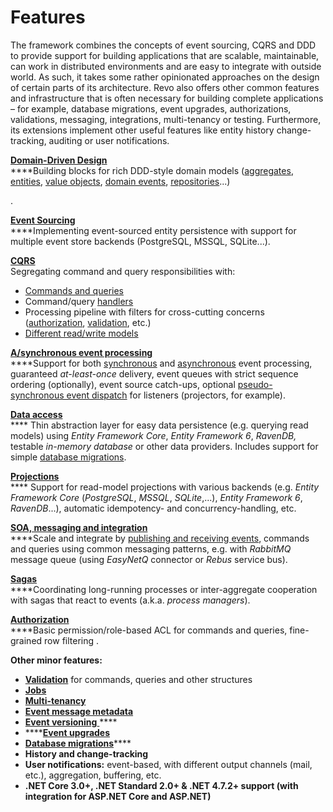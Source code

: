 # Features

The framework combines the concepts of event sourcing, CQRS and DDD to provide support for building applications that are scalable, maintainable, can work in distributed environments and are easy to integrate with outside world. As such, it takes some rather opinionated approaches on the design of certain parts of its architecture. Revo also offers other common features and infrastructure that is often necessary for building complete applications – for example, database migrations, event upgrades, authorizations, validations, messaging, integrations, multi-tenancy or testing. Furthermore, its extensions implement other useful features like entity history change-tracking, auditing or user notifications.

[**Domain-Driven Design**](../reference-guide/domain-building-blocks.md)  
****Building blocks for rich DDD-style domain models \([aggregates](../reference-guide/domain-building-blocks.md#aggregates), [entities](../reference-guide/domain-building-blocks.md#entities), [value objects](../reference-guide/domain-building-blocks.md#value-objects), [domain events](../reference-guide/domain-building-blocks.md#domain-events), [repositories](../reference-guide/data-persistence.md#aggregate-repository)...\).

[**Event Sourcing**](../reference-guide/events.md)  
****Implementing event-sourced entity persistence with support for multiple event store backends \(PostgreSQL, MSSQL, SQLite...\).

[**CQRS**](../reference-guide/commands-and-queries.md)  
Segregating command and query responsibilities with:

* [Commands and queries  ](../reference-guide/commands-and-queries.md#commands-queries)
* Command/query [handlers  ](../reference-guide/commands-and-queries.md#command-query-handlers)
* Processing pipeline with filters for cross-cutting concerns \([authorization](../reference-guide/authorization.md), [validation](../reference-guide/validation.md), etc.\)
* [Different read/write models](../reference-guide/projections.md)

[**A/synchronous event processing**](../reference-guide/events.md)  
****Support for both [synchronous](../reference-guide/events.md#synchronous-event-processing) and [asynchronous](../reference-guide/events.md#asynchronous-event-processing) event processing, guaranteed _at-least-once_ delivery, event queues with strict sequence ordering \(optionally\), event source catch-ups, optional [pseudo-synchronous event dispatch](../reference-guide/events.md#pseudo-synchronous-event-dispatch) for listeners \(projectors, for example\).

[**Data access**](../reference-guide/data-persistence.md)  
**** Thin abstraction layer for easy data persistence \(e.g. querying read models\) using _Entity Framework Core_, _Entity Framework 6_, _RavenDB,_ testable _in-memory database_ or other data providers. Includes support for simple [database migrations](../reference-guide/database-migrations.md).

[**Projections**](../reference-guide/projections.md)  
**** Support for read-model projections with various backends \(e.g. _Entity Framework Core_ \(_PostgreSQL_, _MSSQL_, _SQLite_,...\), _Entity Framework 6_, _RavenDB_...\), automatic idempotency- and concurrency-handling, etc.

[**SOA, messaging and integration**](../reference-guide/integrations.md)  
****Scale and integrate by [publishing and receiving events](../reference-guide/integrations.md#rabbitmq-messaging-with-easynetq), commands and queries using common messaging patterns, e.g. with _RabbitMQ_ message queue \(using _EasyNetQ_ connector or _Rebus_ service bus\).

[**Sagas**](../reference-guide/sagas.md)  
****Coordinating long-running processes or inter-aggregate cooperation with sagas that react to events \(a.k.a. _process managers_\).

[**Authorization**](../reference-guide/authorization.md)  
****Basic permission/role-based ACL for commands and queries, fine-grained row filtering.

**Other minor features:**

* [**Validation**](../reference-guide/validation.md) for commands, queries and other structures
* [**Jobs**](../reference-guide/jobs.md)
* [**Multi-tenancy**](../reference-guide/multi-tenancy.md)
* [**Event message metadata**](../reference-guide/events.md#event-messages-and-metadata)
* [**Event versioning**  ](../reference-guide/events.md#event-versioning)\*\*\*\*
* \*\*\*\*[**Event upgrades**](../reference-guide/events.md#event-upgrades)
* [**Database migrations**](../reference-guide/database-migrations.md)\*\*\*\*
* **History and change-tracking**
* **User notifications:** event-based, with different output channels \(mail, etc.\), aggregation, buffering, etc.
* **.NET Core 3.0+, .NET Standard 2.0+ & .NET 4.7.2+ support \(with integration for ASP.NET Core and ASP.NET\)**

